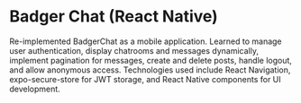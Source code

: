 # Badger Chat (React Native)

Re-implemented BadgerChat as a mobile application. Learned to manage user authentication, display chatrooms and messages dynamically, implement pagination for messages, create and delete posts, handle logout, and allow anonymous access. Technologies used include React Navigation, expo-secure-store for JWT storage, and React Native components for UI development.
